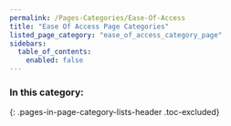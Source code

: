 ```yaml
---
permalink: /Pages-Categories/Ease-Of-Access
title: "Ease Of Access Page Categories"
listed_page_category: "ease_of_access_category_page"
sidebars:
  table_of_contents:
    enabled: false
---
```


### In this category:
{: .pages-in-page-category-lists-header .toc-excluded}